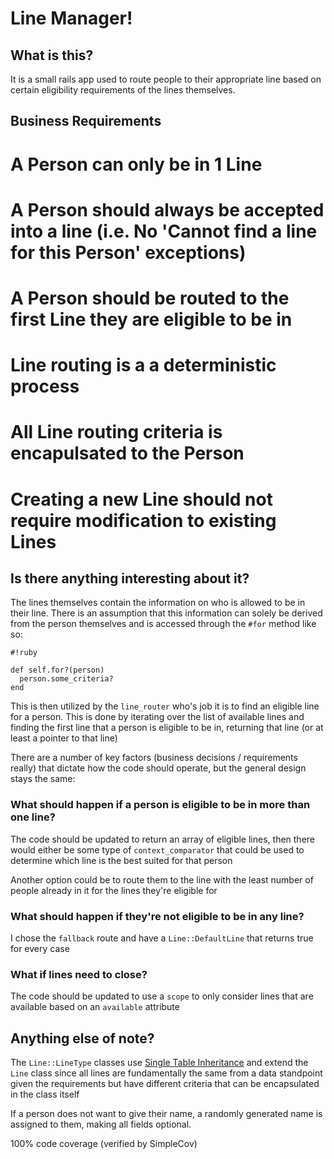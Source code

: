# Line Manager!

## What is this?

It is a small rails app used to route people to their appropriate line based on certain eligibility requirements of the lines themselves. 

## Business Requirements 

# A Person can only be in 1 Line
# A Person should always be accepted into a line (i.e. No 'Cannot find a line for this Person' exceptions)
# A Person should be routed to the first Line they are eligible to be in
# Line routing is a a deterministic process
# All Line routing criteria is encapulsated to the Person
# Creating a new Line should not require modification to existing Lines

## Is there anything interesting about it?

The lines themselves contain the information on who is allowed to be in their line. There is an assumption that this information can solely be derived from the person themselves and is accessed through the `#for` method like so:

```
#!ruby

def self.for?(person)
  person.some_criteria?
end
```

This is then utilized by the `line_router` who's job it is to find an eligible line for a person. This is done by iterating over the list of available lines and finding the first line that a person is eligible to be in, returning that line (or at least a pointer to that line)

There are a number of key factors (business decisions / requirements really) that dictate how the code should operate, but the general design stays the same:

### What should happen if a person is eligible to be in more than one line?

The code should be updated to return an array of eligible lines, then there would either be some type of `context_comparator` that could be used to determine which line is the best suited for that person 

Another option could be to route them to the line with the least number of people already in it for the lines they're eligible for

### What should happen if they're not eligible to be in any line?

I chose the `fallback` route and have a `Line::DefaultLine` that returns true for every case 

### What if lines need to close?

The code should be updated to use a `scope` to only consider lines that are available based on an `available` attribute

## Anything else of note?

The `Line::LineType` classes use [Single Table Inheritance](https://en.wikipedia.org/wiki/Single_Table_Inheritance) and extend the `Line` class since all lines are fundamentally the same from a data standpoint given the requirements but have different criteria that can be encapsulated in the class itself

If a person does not want to give their name, a randomly generated name is assigned to them, making all fields optional.

100% code coverage (verified by SimpleCov)